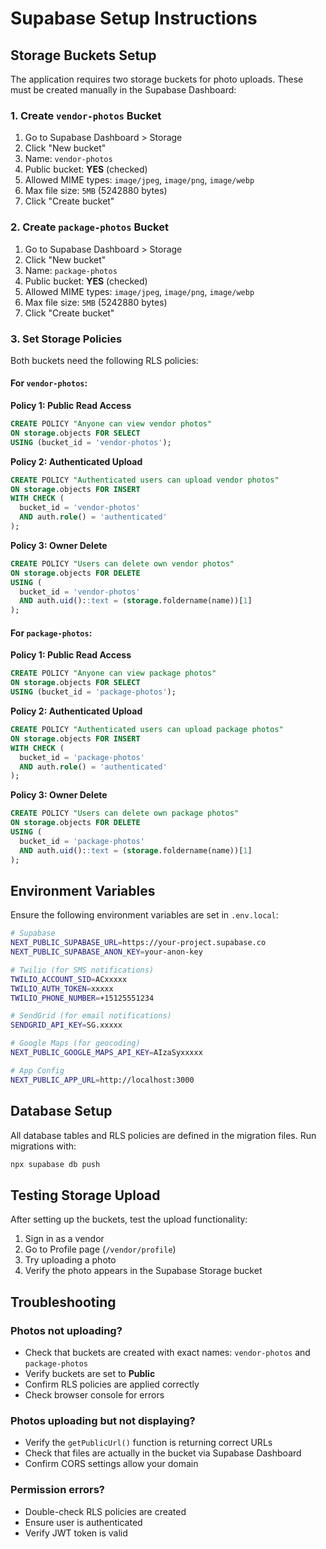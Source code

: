 # Supabase Setup Instructions

## Storage Buckets Setup

The application requires two storage buckets for photo uploads. These must be created manually in the Supabase Dashboard:

### 1. Create `vendor-photos` Bucket

1. Go to Supabase Dashboard > Storage
2. Click "New bucket"
3. Name: `vendor-photos`
4. Public bucket: **YES** (checked)
5. Allowed MIME types: `image/jpeg`, `image/png`, `image/webp`
6. Max file size: `5MB` (5242880 bytes)
7. Click "Create bucket"

### 2. Create `package-photos` Bucket

1. Go to Supabase Dashboard > Storage
2. Click "New bucket"
3. Name: `package-photos`
4. Public bucket: **YES** (checked)
5. Allowed MIME types: `image/jpeg`, `image/png`, `image/webp`
6. Max file size: `5MB` (5242880 bytes)
7. Click "Create bucket"

### 3. Set Storage Policies

Both buckets need the following RLS policies:

#### For `vendor-photos`:

**Policy 1: Public Read Access**
```sql
CREATE POLICY "Anyone can view vendor photos"
ON storage.objects FOR SELECT
USING (bucket_id = 'vendor-photos');
```

**Policy 2: Authenticated Upload**
```sql
CREATE POLICY "Authenticated users can upload vendor photos"
ON storage.objects FOR INSERT
WITH CHECK (
  bucket_id = 'vendor-photos'
  AND auth.role() = 'authenticated'
);
```

**Policy 3: Owner Delete**
```sql
CREATE POLICY "Users can delete own vendor photos"
ON storage.objects FOR DELETE
USING (
  bucket_id = 'vendor-photos'
  AND auth.uid()::text = (storage.foldername(name))[1]
);
```

#### For `package-photos`:

**Policy 1: Public Read Access**
```sql
CREATE POLICY "Anyone can view package photos"
ON storage.objects FOR SELECT
USING (bucket_id = 'package-photos');
```

**Policy 2: Authenticated Upload**
```sql
CREATE POLICY "Authenticated users can upload package photos"
ON storage.objects FOR INSERT
WITH CHECK (
  bucket_id = 'package-photos'
  AND auth.role() = 'authenticated'
);
```

**Policy 3: Owner Delete**
```sql
CREATE POLICY "Users can delete own package photos"
ON storage.objects FOR DELETE
USING (
  bucket_id = 'package-photos'
  AND auth.uid()::text = (storage.foldername(name))[1]
);
```

## Environment Variables

Ensure the following environment variables are set in `.env.local`:

```bash
# Supabase
NEXT_PUBLIC_SUPABASE_URL=https://your-project.supabase.co
NEXT_PUBLIC_SUPABASE_ANON_KEY=your-anon-key

# Twilio (for SMS notifications)
TWILIO_ACCOUNT_SID=ACxxxxx
TWILIO_AUTH_TOKEN=xxxxx
TWILIO_PHONE_NUMBER=+15125551234

# SendGrid (for email notifications)
SENDGRID_API_KEY=SG.xxxxx

# Google Maps (for geocoding)
NEXT_PUBLIC_GOOGLE_MAPS_API_KEY=AIzaSyxxxxx

# App Config
NEXT_PUBLIC_APP_URL=http://localhost:3000
```

## Database Setup

All database tables and RLS policies are defined in the migration files. Run migrations with:

```bash
npx supabase db push
```

## Testing Storage Upload

After setting up the buckets, test the upload functionality:

1. Sign in as a vendor
2. Go to Profile page (`/vendor/profile`)
3. Try uploading a photo
4. Verify the photo appears in the Supabase Storage bucket

## Troubleshooting

### Photos not uploading?
- Check that buckets are created with exact names: `vendor-photos` and `package-photos`
- Verify buckets are set to **Public**
- Confirm RLS policies are applied correctly
- Check browser console for errors

### Photos uploading but not displaying?
- Verify the `getPublicUrl()` function is returning correct URLs
- Check that files are actually in the bucket via Supabase Dashboard
- Confirm CORS settings allow your domain

### Permission errors?
- Double-check RLS policies are created
- Ensure user is authenticated
- Verify JWT token is valid
